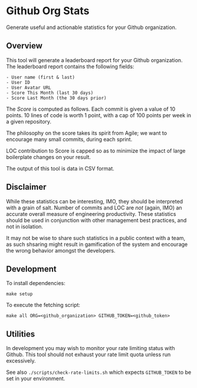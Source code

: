# Github Org Stats

Generate useful and actionable statistics for your Github organization.

## Overview

This tool will generate a leaderboard report for your Github organization.
The leaderboard report contains the following fields:

    - User name (first & last)
    - User ID
    - User Avatar URL
    - Score This Month (last 30 days)
    - Score Last Month (the 30 days prior)

The _Score_ is computed as follows. Each commit is given a value of 10 points.
10 lines of code is worth 1 point, with a cap of 100 points per week in a given
repository.

The philosophy on the score takes its spirit from Agile; we want to encourage
many small commits, during each sprint.

LOC contribution to Score is capped so as to minimize the impact of large
boilerplate changes on your result.

The output of this tool is data in CSV format.

## Disclaimer

While these statistics can be interesting, IMO, they should be interpreted with
a grain of salt. Number of commits and LOC are _not_ (again, IMO) an accurate
overall measure of engineering productivity. These statistics should be used in
conjunction with other management best practices, and not in isolation.

It may not be wise to share such statistics in a public context with a team, as
such shsaring might result in gamification of the system and encourage the
wrong behavior amongst the developers.

## Development

To install dependencies:

    make setup

To execute the fetching script:

    make all ORG=<github_organization> GITHUB_TOKEN=<github_token>

## Utilities

In development you may wish to monitor your rate limiting status with Github.
This tool should not exhaust your rate limit quota unless run excessively.

See also `./scripts/check-rate-limits.sh` which expects `GITHUB_TOKEN` to be
set in your environment.
